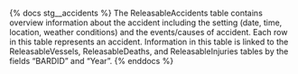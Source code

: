 {% docs stg__accidents %}
The ReleasableAccidents table contains overview information about the accident including the setting (date, time, location, weather conditions) and the events/causes of accident.  Each row in this table represents an accident.  Information in this table is linked to the ReleasableVessels, ReleasableDeaths, and ReleasableInjuries tables by the fields “BARDID” and “Year”.
{% enddocs %}
